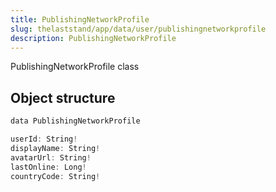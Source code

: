 ```yaml
---
title: PublishingNetworkProfile
slug: thelaststand/app/data/user/publishingnetworkprofile
description: PublishingNetworkProfile
---
```


PublishingNetworkProfile class

## Object structure

```scala
data PublishingNetworkProfile

userId: String!
displayName: String!
avatarUrl: String!
lastOnline: Long!
countryCode: String!

```
